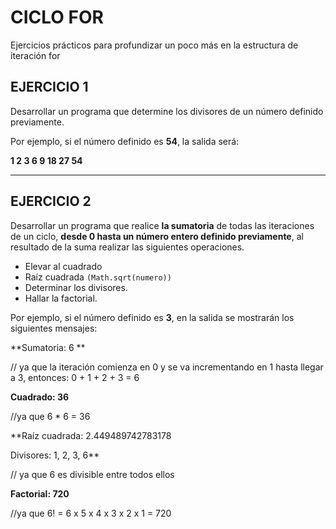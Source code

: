 # CICLO FOR 

Ejercicios prácticos para profundizar un poco más en la estructura de iteración for  

## EJERCICIO 1

Desarrollar un programa que determine los divisores de un número definido previamente.   

Por ejemplo, si el número definido es **54**, la salida será:

**1  2  3  6  9  18  27  54**

---

## EJERCICIO 2

Desarrollar un programa que realice **la sumatoria** de todas las iteraciones de un ciclo, **desde 0 hasta un número entero definido previamente**, al resultado de la suma realizar las siguientes operaciones. 

- Elevar al cuadrado
- Raíz cuadrada `(Math.sqrt(numero))`
- Determinar los divisores. 
- Hallar la factorial. 

Por ejemplo, si el número definido es **3**, en la salida se mostrarán los siguientes mensajes:

**Sumatoria: 6 **

// ya que la iteración comienza en 0 y se va incrementando en 1 hasta llegar a 3, entonces: 0 + 1 + 2 + 3 = 6

**Cuadrado: 36**

//ya que 6 * 6 = 36

**Raíz cuadrada: 2.449489742783178

Divisores: 1, 2, 3, 6**

// ya que 6 es divisible entre todos ellos

**Factorial: 720**

//ya que 6! = 6 x 5 x 4 x 3 x 2 x 1 = 720

